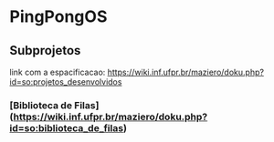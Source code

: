# PingPongOS
## Subprojetos
link com a espacificacao: https://wiki.inf.ufpr.br/maziero/doku.php?id=so:projetos_desenvolvidos

### [Biblioteca de Filas] (https://wiki.inf.ufpr.br/maziero/doku.php?id=so:biblioteca_de_filas)




